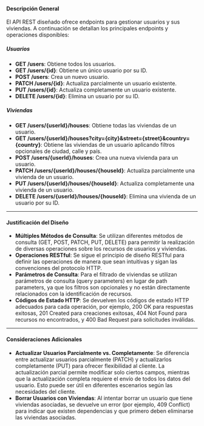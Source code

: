 #### Descripción General

El API REST diseñado ofrece endpoints para gestionar usuarios y sus viviendas. A continuación se detallan los principales endpoints y operaciones disponibles:

##### Usuarios

- **GET /users**: Obtiene todos los usuarios.
- **GET /users/{id}**: Obtiene un único usuario por su ID.
- **POST /users**: Crea un nuevo usuario.
- **PATCH /users/{id}**: Actualiza parcialmente un usuario existente.
- **PUT /users/{id}**: Actualiza completamente un usuario existente.
- **DELETE /users/{id}**: Elimina un usuario por su ID.

##### Viviendas

- **GET /users/{userId}/houses**: Obtiene todas las viviendas de un usuario.
- **GET /users/{userId}/houses?city={city}&street={street}&country={country}**: Obtiene las viviendas de un usuario aplicando filtros opcionales de ciudad, calle y país.
- **POST /users/{userId}/houses**: Crea una nueva vivienda para un usuario.
- **PATCH /users/{userId}/houses/{houseId}**: Actualiza parcialmente una vivienda de un usuario.
- **PUT /users/{userId}/houses/{houseId}**: Actualiza completamente una vivienda de un usuario.
- **DELETE /users/{userId}/houses/{houseId}**: Elimina una vivienda de un usuario por su ID.

---

#### Justificación del Diseño

- **Múltiples Métodos de Consulta**: Se utilizan diferentes métodos de consulta (GET, POST, PATCH, PUT, DELETE) para permitir la realización de diversas operaciones sobre los recursos de usuarios y viviendas.
- **Operaciones RESTful**: Se sigue el principio de diseño RESTful para definir las operaciones de manera que sean intuitivas y sigan las convenciones del protocolo HTTP.
- **Parámetros de Consulta**: Para el filtrado de viviendas se utilizan parámetros de consulta (query parameters) en lugar de path parameters, ya que los filtros son opcionales y no están directamente relacionados con la identificación de recursos.
- **Códigos de Estado HTTP**: Se devuelven los códigos de estado HTTP adecuados para cada operación, por ejemplo, 200 OK para respuestas exitosas, 201 Created para creaciones exitosas, 404 Not Found para recursos no encontrados, y 400 Bad Request para solicitudes inválidas.

---

#### Consideraciones Adicionales

- **Actualizar Usuarios Parcialmente vs. Completamente**: Se diferencia entre actualizar usuarios parcialmente (PATCH) y actualizarlos completamente (PUT) para ofrecer flexibilidad al cliente. La actualización parcial permite modificar solo ciertos campos, mientras que la actualización completa requiere el envío de todos los datos del usuario. Esto puede ser útil en diferentes escenarios según las necesidades del cliente.
- **Borrar Usuarios con Viviendas**: Al intentar borrar un usuario que tiene viviendas asociadas, se devuelve un error (por ejemplo, 409 Conflict) para indicar que existen dependencias y que primero deben eliminarse las viviendas asociadas.

